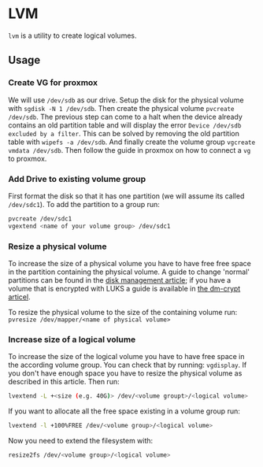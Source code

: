 # LVM

`lvm` is a utility to create logical volumes.

## Usage

### Create VG for proxmox

We will use `/dev/sdb` as our drive.
Setup the disk for the physical volume with `sgdisk -N 1 /dev/sdb`.
Then create the physical volume `pvcreate /dev/sdb`.
The previous step can come to a halt when the device already contains an old
partition table and will display the error `Device /dev/sdb excluded by a filter`.
This can be solved by removing the old partition table with `wipefs -a /dev/sdb`.
And finally create the volume group `vgcreate vmdata /dev/sdb`.
Then follow the guide in proxmox on how to connect a `vg` to proxmox.

### Add Drive to existing volume group

First format the disk so that it has one partition (we will assume its called
`/dev/sdc1`).
To add the partition to a group run:

```sh
pvcreate /dev/sdc1
vgextend <name of your volume group> /dev/sdc1
```

### Resize a physical volume

To increase the size of a physical volume you have to have free free space
in the partition containing the physical volume.
A guide to change 'normal' partitions can be found in the
[disk management article](./disk-management.md); if you have a volume that is
encrypted with LUKS a guide is available in
[the dm-crypt articel](./dm-crypt.md).

To resize the physical volume to the size of the containing volume run:
`pvresize /dev/mapper/<name of physical volume>`

### Increase size of a logical volume

To increase the size of the logical volume you have to have free space in the
according volume group. You can check that by running: `vgdisplay`.
If you don't have enough space you have to resize the physical volume as
described in this article.
Then run:

```sh
lvextend -L +<size (e.g. 40G)> /dev/<volume groupt>/<logical volume>
```

If you want to allocate all the free space existing in a volume group run:

```sh
lvextend -l +100%FREE /dev/<volume group>/<logical volume>
```

Now you need to extend the filesystem with:

```sh
resize2fs /dev/<volume group>/<logical volume>
```
